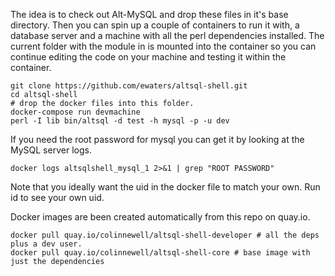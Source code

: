 The idea is to check out Alt-MySQL and drop these files in it's base directory.  Then you can spin up a couple of containers to run it with, a database server and a machine with all the perl dependencies installed.  The current folder with the module in is mounted into the container so you can continue editing the code on your machine and testing it within the container.

```
git clone https://github.com/ewaters/altsql-shell.git
cd altsql-shell
# drop the docker files into this folder.
docker-compose run devmachine
perl -I lib bin/altsql -d test -h mysql -p -u dev
```

If you need the root password for mysql you can get it by looking at the MySQL server logs.

```
docker logs altsqlshell_mysql_1 2>&1 | grep "ROOT PASSWORD"
```

Note that you ideally want the uid in the docker file to match your own. Run id to see your own uid.

Docker images are been created automatically from this repo on quay.io.

```
docker pull quay.io/colinnewell/altsql-shell-developer # all the deps plus a dev user.
docker pull quay.io/colinnewell/altsql-shell-core # base image with just the dependencies
```
